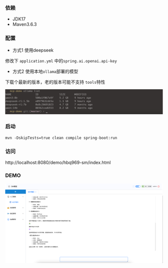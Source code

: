 ### 依赖
- JDK17
- Maven3.6.3

### 配置
- 方式1 使用deepseek

修改下 `application.yml` 中的`spring.ai.openai.api-key`

- 方式2 使用本地`ollama`部署的模型

下载个最新的版本，老的版本可能不支持 `tools`特性

![](src/main/resources/static/src/assets/img/Xnip2025-09-15_23-47-41.png)


### 启动
```text
mvn -DskipTests=true clean compile spring-boot:run
```

### 访问

http://localhost:8080/demo/hbq969-sm/index.html

### DEMO
![](src/main/resources/static/src/assets/img/Xnip2025-09-15_23-30-44.png)